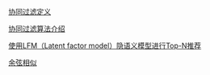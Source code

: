 
[协同过滤定义](https://zh.wikipedia.org/wiki/協同過濾)

[协同过滤算法介绍](http://www.infoq.com/cn/articles/recommendation-algorithm-overview-part02?utm_source=infoq&utm_medium=related_content_link&utm_campaign=relatedContent_articles_clk)

[使用LFM（Latent factor model）隐语义模型进行Top-N推荐
](http://blog.csdn.net/harryhuang1990/article/details/9924377)

[余弦相似](http://www.ruanyifeng.com/blog/2013/03/cosine_similarity.html)

